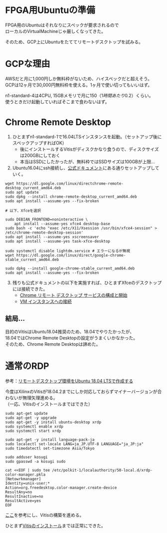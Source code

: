 # FPGA用Ubuntuの準備

FPGA用のUbuntuはそれなりにスペックが要求されるので  
ローカルのVirtualMachineじゃ厳しくなってきた。

そのため、GCP上にUbuntuをたててリモートデスクトップを試みる。


# GCPな理由

AWSだと月に1,000円しか無料枠がないため、ハイスペックだと超えそう。  
GCPは12ヶ月で30,000円無料枠を使える。1ヶ月で使い切ってもいいはず。  

n1-standard-4は4CPU, 15GBメモリで月に$150（1時間あたり$0.2）くらい。   
使うときだけ起動していればそこまで食わないはず。  


# Chrome Remote Desktop

1. ひとまずn1-standard-1で16.04LTSインスタンスを起動。（セットアップ後にスペックアップすればOK）
    * 後にインストールするVitisがディスクかなり食うので、ディスクサイズは200GBにしておく
    * 本当はSSDにしたかったが、無料枠ではSSDサイズは100GBが上限...
2. Ubuntu16.04にssh接続し、[公式ドキュメント](https://cloud.google.com/solutions/chrome-desktop-remote-on-compute-engine?hl=ja#configuring_and_starting_the_chrome_remote_desktop_service)にある通りセットアップしていく。
```
wget https://dl.google.com/linux/directchrome-remote-desktop_current_amd64.deb
sudo apt update
sudo dpkg --install chrome-remote-desktop_current_amd64.deb
sudo apt install --assume-yes --fix-broken

# 以下、Xfceを選択

sudo DEBIAN_FRONTEND=noninteractive \
    apt install --assume-yes xfce4 desktop-base
sudo bash -c 'echo "exec /etc/X11/Xsession /usr/bin/xfce4-session" > /etc/chrome-remote-desktop-session'
sudo apt install --assume-yes xscreensaver
sudo apt install --assume-yes task-xfce-desktop

sudo systemctl disable lightdm.service # エラーになるが無視
wget https://dl.google.com/linux/direct/google-chrome-stable_current_amd64.deb

sudo dpkg --install google-chrome-stable_current_amd64.deb
sudo apt install --assume-yes --fix-broken
```
3. 残りも公式ドキュメントの以下を実施すれば、ひとまずXfceのデスクトップには接続できた。
    + [Chrome リモート デスクトップ サービスの構成と開始](https://cloud.google.com/solutions/chrome-desktop-remote-on-compute-engine?hl=ja#configuring_and_starting_the_chrome_remote_desktop_service)
    + [VM インスタンスへの接続](https://cloud.google.com/solutions/chrome-desktop-remote-on-compute-engine?hl=ja#connecting_to_the_vm_instance)


## 結局...

目的のVitisはUbuntu18.04推奨のため、18.04でやりたかったが、  
18.04ではChrome Remote Desktopの設定がうまくいかなかった。  
そのため、Chrome Remote Desktopは諦めた。


# 通常のRDP

参考：[リモートデスクトップ環境をUbuntu 18.04 LTSで作成する](https://qiita.com/ryo-endo/items/00f3ec125917acf4cec7)

今度はXilinxのVitisが18.04.2までにしか対応しておらずマイナーバージョンが合わないが無理矢理進める。  
（一応、Vitisのインストールまではできた）


```
sudo apt-get update
sudo apt-get -y upgrade
sudo apt-get -y install ubuntu-desktop xrdp
sudo systemctl enable xrdp
sudo systemctl start xrdp

sudo apt-get -y install language-pack-ja
sudo localectl set-locale LANG=ja_JP.UTF-8 LANGUAGE="ja_JP:ja"
sudo timedatectl set-timezone Asia/Tokyo

sudo adduser kosugi
sudo gpasswd -a kosugi sudo

cat <<EOF | sudo tee /etc/polkit-1/localauthority/50-local.d/xrdp-color-manager.pkla  
[Netowrkmanager]  
Identity=unix-user:*  
Action=org.freedesktop.color-manager.create-device  
ResultAny=no  
ResultInactive=no  
ResultActive=yes  
EOF

```

[ここ](https://qiita.com/basaro_k/items/86811ed78397d2a3b4b1)を参考にし、Vitisの構築を進める。

ひとまず[Vitisのインストール](https://qiita.com/basaro_k/items/86811ed78397d2a3b4b1#vitis%E3%81%AE%E3%82%A4%E3%83%B3%E3%82%B9%E3%83%88%E3%83%BC%E3%83%AB)までは正常にできた。





